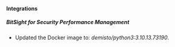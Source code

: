 #### Integrations
##### BitSight for Security Performance Management
- Updated the Docker image to: *demisto/python3:3.10.13.73190*.
